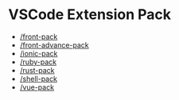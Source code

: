 # VSCode Extension Pack

-   [/front-pack][front-pack]
-   [/front-advance-pack][front-advance-pack]
-   [/ionic-pack][ionic-pack]
-   [/ruby-pack][ruby-pack]
-   [/rust-pack][rust-pack]
-   [/shell-pack][shell-pack]
-   [/vue-pack][vue-pack]

[front-pack]: https://github.com/docore/vscodeextension-pack/main/blob/packages/front-pack
[front-advance-pack]: https://github.com/docore/vscodeextension-pack/main/blob/packages/front-advance-pack
[ionic-pack]: https://github.com/docore/vscodeextension-pack/main/blob/packages/ionic-pack
[ruby-pack]: https://github.com/docore/vscodeextension-pack/main/blob/packages/ruby-pack
[rust-pack]: https://github.com/docore/vscodeextension-pack/main/blob/packages/rust-pack
[shell-pack]: https://github.com/docore/vscodeextension-pack/main/blob/packages/shell-pack
[vue-pack]: https://github.com/docore/vscodeextension-pack/main/blob/packages/vue-pack
